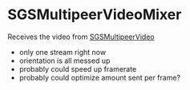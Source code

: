 SGSMultipeerVideoMixer
======================

Receives the video from [SGSMultipeerVideo](https://github.com/pj4533/SGSMultipeerVideo)

* only one stream right now
* orientation is all messed up
* probably could speed up framerate
* probably could optimize amount sent per frame?
